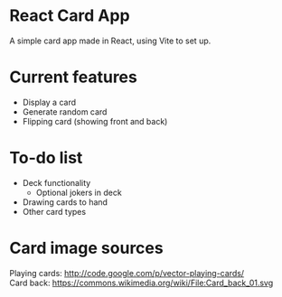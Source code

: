 # React Card App
A simple card app made in React, using Vite to set up.

# Current features
- Display a card
- Generate random card
- Flipping card (showing front and back)

# To-do list
- Deck functionality
    - Optional jokers in deck
- Drawing cards to hand
- Other card types

# Card image sources
Playing cards: http://code.google.com/p/vector-playing-cards/ \
Card back: https://commons.wikimedia.org/wiki/File:Card_back_01.svg
